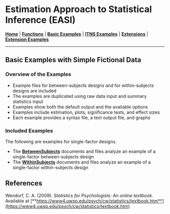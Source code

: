 # Estimation Approach to Statistical Inference (EASI)

[**Home**](https://github.com/cwendorf/EASI/) | 
[**Functions**](https://github.com/cwendorf/EASI/tree/master/A-Functions) | 
[**Basic Examples**](https://github.com/cwendorf/EASI/tree/master/B-BasicExamples) | 
[**ITNS Examples**](https://github.com/cwendorf/EASI/tree/master/C-ITNSExamples) | 
[**Extensions**](https://github.com/cwendorf/EASI/tree/master/D-Extensions) | 
[**Extension Examples**](https://github.com/cwendorf/EASI/tree/master/E-ExtensionExamples) 

---

## Basic Examples with Simple Fictional Data

### Overview of the Examples

- Example files for between-subjects designs and for within-subjects designs are included
- The examples are duplicated using raw data input and summary statistics input
- Examples show both the default output and the available options
- Examples include estimation, plots, significance tests, and effect sizes
- Each example provides a syntax file, a text output file, and graphs

### Included Examples

The following are examples for single-factor designs.

- The [**BetweenSubjects**](./BetweenSubjects/) documents and files analyze an example of a single-factor between-subjects design 
- The [**WithinSubjects**](./WithinSubjects/) documents and files analyze an example of a single-factor within-subjects design  

## References

Wendorf, C. A. (2009). _Statistics for Psychologists: An online textbook._ Available at [**https://www4.uwsp.edu/psych/cw/statistics/textbook.htm**](https://www4.uwsp.edu/psych/cw/statistics/textbook.htm)
